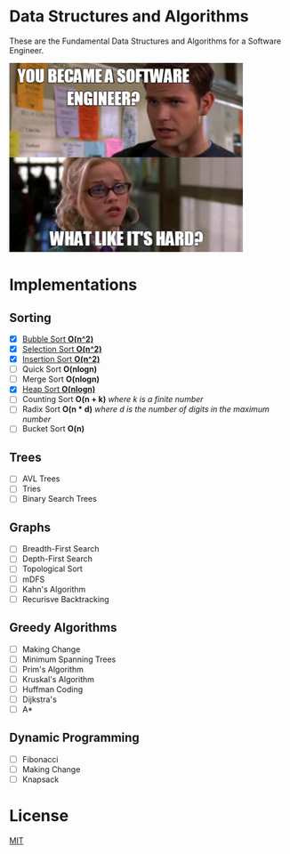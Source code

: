 # Data Structures and Algorithms

These are the Fundamental Data Structures and Algorithms for a Software Engineer.

![cs meme](assets/meme.png)

# Implementations

## Sorting

- [x] [Bubble Sort **O(n^2)**](lib/sorting/bubble_sort.c)
- [x] [Selection Sort **O(n^2)**](lib/sorting/selection_sort.c)
- [x] [Insertion Sort **O(n^2)**](lib/sorting/insertion_sort.c)
- [ ] Quick Sort **O(nlogn)**
- [ ] Merge Sort **O(nlogn)**
- [x] [Heap Sort **O(nlogn)**](lib/heaps/max_heap.c)
- [ ] Counting Sort **O(n + k)** _where k is a finite number_
- [ ] Radix Sort **O(n \* d)** _where d is the number of digits in the maximum number_
- [ ] Bucket Sort **O(n)**

## Trees

- [ ] AVL Trees
- [ ] Tries
- [ ] Binary Search Trees

## Graphs

- [ ] Breadth-First Search
- [ ] Depth-First Search
- [ ] Topological Sort
- [ ] mDFS
- [ ] Kahn's Algorithm
- [ ] Recurisve Backtracking

## Greedy Algorithms

- [ ] Making Change
- [ ] Minimum Spanning Trees
- [ ] Prim's Algorithm
- [ ] Kruskal's Algorithm
- [ ] Huffman Coding
- [ ] Dijkstra's
- [ ] A\*

## Dynamic Programming

- [ ] Fibonacci
- [ ] Making Change
- [ ] Knapsack

# License

[MIT](LICENSE)
